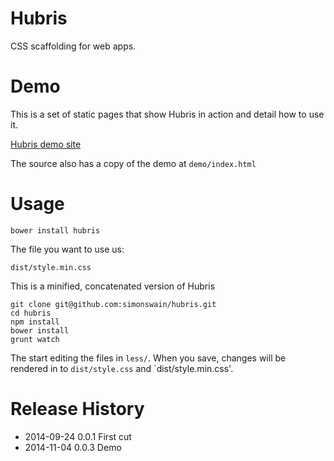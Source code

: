 # Hubris

CSS scaffolding for web apps.

# Demo

This is a set of static pages that show Hubris in action and detail
how to use it.

[Hubris demo site](http://simonswain.github.io/hubris/)

The source also has a copy of the demo at `demo/index.html`

# Usage

```
bower install hubris
```

The file you want to use us:

```
dist/style.min.css
```

This is a minified, concatenated version of Hubris

```
git clone git@github.com:simonswain/hubris.git
cd hubris
npm install
bower install
grunt watch
```

The start editing the files in `less/`. When you save, changes will be
rendered in to `dist/style.css` and `dist/style.min.css'.


# Release History

* 2014-09-24 0.0.1 First cut      
* 2014-11-04 0.0.3 Demo      
